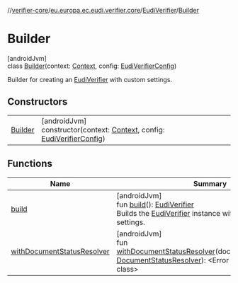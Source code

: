 //[verifier-core](../../../../index.md)/[eu.europa.ec.eudi.verifier.core](../../index.md)/[EudiVerifier](../index.md)/[Builder](index.md)

# Builder

[androidJvm]\
class [Builder](index.md)(context: [Context](https://developer.android.com/reference/kotlin/android/content/Context.html), config: [EudiVerifierConfig](../../-eudi-verifier-config/index.md))

Builder for creating an [EudiVerifier](../index.md) with custom settings.

## Constructors

| | |
|---|---|
| [Builder](-builder.md) | [androidJvm]<br>constructor(context: [Context](https://developer.android.com/reference/kotlin/android/content/Context.html), config: [EudiVerifierConfig](../../-eudi-verifier-config/index.md)) |

## Functions

| Name | Summary |
|---|---|
| [build](build.md) | [androidJvm]<br>fun [build](build.md)(): [EudiVerifier](../index.md)<br>Builds the [EudiVerifier](../index.md) instance with the current builder settings. |
| [withDocumentStatusResolver](with-document-status-resolver.md) | [androidJvm]<br>fun [withDocumentStatusResolver](with-document-status-resolver.md)(documentStatusResolver: [DocumentStatusResolver](../../../eu.europa.ec.eudi.verifier.core.statium/-document-status-resolver/index.md)): &lt;Error class: unknown class&gt; |
